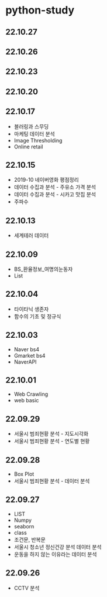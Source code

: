 # python-study
## 22.10.27
## 22.10.26
## 22.10.23
## 22.10.20
## 22.10.17
- 블러링과 스무딩
- 마케팅 데이터 분석
- Image Thresholding
- Online retail
## 22.10.15
- 2019-10 네이버영화 평점정리
- 데이터 수집과 분석 - 주유소 가격 분석
- 데이터 수집과 분석 - 시카고 맛집 분석
- 주파수
## 22.10.13
- 세계테러 데이터
## 22.10.09
- BS_환율정보_여명의눈동자
- List
## 22.10.04
- 타이타닉 생존자
- 함수의 기초 및 정규식
## 22.10.03
- Naver bs4
- Gmarket bs4
- NaverAPI
## 22.10.01
- Web Crawling
- web basic
## 22.09.29
- 서울시 범죄현황 분석 - 지도시각화
- 서울시 범죄현황 분석 - 연도별 현황
## 22.09.28
- Box Plot
- 서울시 범죄현황 분석 - 데이터 분석
## 22.09.27 
- LIST
- Numpy
- seaborn
- class
- 조건문, 반복문
- 서울시 청소년 정신건강 분석 데이터 분석
- 운동을 하지 않는 이유라는 데이터 분석
## 22.09.26 
- CCTV 분석
